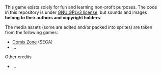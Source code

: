 This game exists solely for fun and learning non-profit purposes. The code in this repository is under [GNU GPLv3 license](./LICENSE-GPL), but sounds and images **belong to their authors and copyright holders**.

The media assets (some are edited and/or packed into sprites) are taken from the following games:

- [Comix Zone](https://en.wikipedia.org/wiki/Comix_Zone) (SEGA)
- ...

Other credits

- ...
